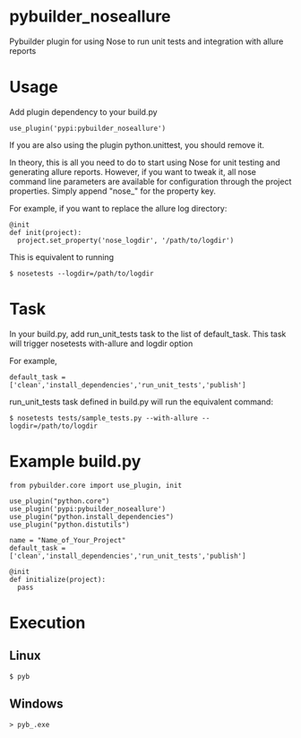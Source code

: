 # pybuilder_noseallure
Pybuilder plugin for using Nose to run unit tests and integration with allure reports

# Usage

Add plugin dependency to your build.py

    use_plugin('pypi:pybuilder_noseallure')

If you are also using the plugin python.unittest, you should remove it.

In theory, this is all you need to do to start using Nose for unit testing and generating allure reports. However, if you want to tweak it, all nose command line parameters are available for configuration through the project properties. Simply append "nose_" for the property key.

For example, if you want to replace the allure log directory:

    @init
    def init(project):
      project.set_property('nose_logdir', '/path/to/logdir')

This is equivalent to running

    $ nosetests --logdir=/path/to/logdir
    
# Task

In your build.py, add run_unit_tests task to the list of default_task.  This task will trigger nosetests with-allure and logdir option

For example,

    default_task = ['clean','install_dependencies','run_unit_tests','publish']
    
run_unit_tests task defined in build.py will run the equivalent command:

    $ nosetests tests/sample_tests.py --with-allure --logdir=/path/to/logdir

# Example build.py

    from pybuilder.core import use_plugin, init

    use_plugin("python.core")
    use_plugin('pypi:pybuilder_noseallure') 
    use_plugin("python.install_dependencies")
    use_plugin("python.distutils")

    name = "Name_of_Your_Project"
    default_task = ['clean','install_dependencies','run_unit_tests','publish']

    @init
    def initialize(project):
      pass
      
# Execution

## Linux

    $ pyb
   
## Windows

    > pyb_.exe

